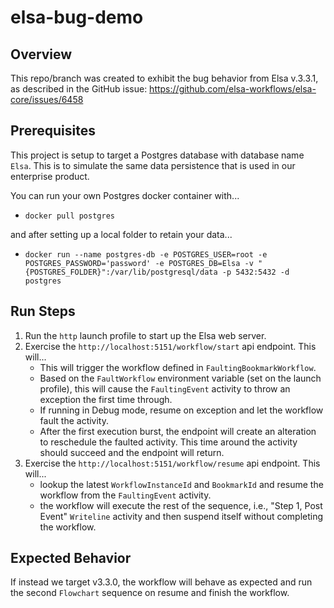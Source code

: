 # elsa-bug-demo
## Overview

This repo/branch was created to exhibit the bug behavior from Elsa v.3.3.1,
as described in the GitHub issue: https://github.com/elsa-workflows/elsa-core/issues/6458

## Prerequisites
This project is setup to target a Postgres database with database name `Elsa`. This is to simulate the same data persistence that is used in our enterprise product.

You can run your own Postgres docker container with...
   - `docker pull postgres` 

and after setting up a local folder to retain your data...
   - `docker run --name postgres-db -e POSTGRES_USER=root -e POSTGRES_PASSWORD='password' -e POSTGRES_DB=Elsa -v "{POSTGRES_FOLDER}":/var/lib/postgresql/data -p 5432:5432 -d postgres`

## Run Steps

1. Run the `http` launch profile to start up the Elsa web server.
2. Exercise the `http://localhost:5151/workflow/start` api endpoint. This will...
    - This will trigger the workflow defined in `FaultingBookmarkWorkflow`.
    - Based on the `FaultWorkflow` environment variable (set on the launch profile), this will cause the `FaultingEvent` activity to throw an exception the first time through.
    - If running in Debug mode, resume on exception and let the workflow fault the activity.
    - After the first execution burst, the endpoint will create an alteration to reschedule the faulted activity. This time around the activity should succeed and the endpoint will return.
3. Exercise the `http://localhost:5151/workflow/resume` api endpoint. This will...
    - lookup the latest `WorkflowInstanceId` and `BookmarkId` and resume the workflow from the `FaultingEvent` activity.
    - the workflow will execute the rest of the sequence, i.e., "Step 1, Post Event" `Writeline` activity and then suspend itself without completing the workflow.

## Expected Behavior

If instead we target v3.3.0, the workflow will behave as expected and run the second `Flowchart` sequence on resume and finish the workflow.





